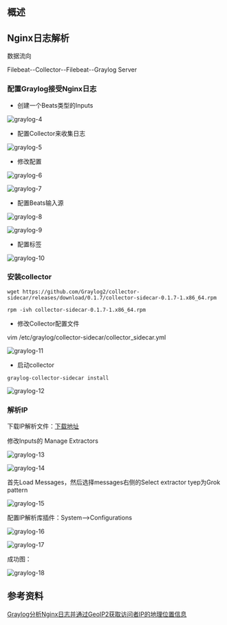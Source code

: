 ## 概述

## Nginx日志解析
数据流向

Filebeat--Collector--Filebeat--Graylog Server

### 配置Graylog接受Nginx日志
* 创建一个Beats类型的Inputs

![graylog-4](https://github.com/bloodzer0/Enterprise_Security_Build--Open_Source/raw/master/Infrastructure%20Security/Log%20Analysis/img/graylog-4.png)

* 配置Collector来收集日志

![graylog-5](https://github.com/bloodzer0/Enterprise_Security_Build--Open_Source/raw/master/Infrastructure%20Security/Log%20Analysis/img/graylog-5.png)

* 修改配置

![graylog-6](https://github.com/bloodzer0/Enterprise_Security_Build--Open_Source/raw/master/Infrastructure%20Security/Log%20Analysis/img/graylog-6.png)

![graylog-7](https://github.com/bloodzer0/Enterprise_Security_Build--Open_Source/raw/master/Infrastructure%20Security/Log%20Analysis/img/graylog-7.png)

* 配置Beats输入源

![graylog-8](https://github.com/bloodzer0/Enterprise_Security_Build--Open_Source/raw/master/Infrastructure%20Security/Log%20Analysis/img/graylog-8.png)

![graylog-9](https://github.com/bloodzer0/Enterprise_Security_Build--Open_Source/raw/master/Infrastructure%20Security/Log%20Analysis/img/graylog-9.png)

* 配置标签

![graylog-10](https://github.com/bloodzer0/Enterprise_Security_Build--Open_Source/raw/master/Infrastructure%20Security/Log%20Analysis/img/graylog-10.png)

### 安装collector
```
wget https://github.com/Graylog2/collector-sidecar/releases/download/0.1.7/collector-sidecar-0.1.7-1.x86_64.rpm

rpm -ivh collector-sidecar-0.1.7-1.x86_64.rpm
```

* 修改Collector配置文件

vim /etc/graylog/collector-sidecar/collector_sidecar.yml

![graylog-11](https://github.com/bloodzer0/Enterprise_Security_Build--Open_Source/raw/master/Infrastructure%20Security/Log%20Analysis/img/graylog-11.png)

* 启动collector

```
graylog-collector-sidecar install
```

![graylog-12](https://github.com/bloodzer0/Enterprise_Security_Build--Open_Source/raw/master/Infrastructure%20Security/Log%20Analysis/img/graylog-12.png)

### 解析IP
下载IP解析文件：[下载地址](https://dev.maxmind.com/zh-hans/geoip/geoip2/geolite2/)

修改Inputs的 Manage Extractors

![graylog-13](https://github.com/bloodzer0/Enterprise_Security_Build--Open_Source/raw/master/Infrastructure%20Security/Log%20Analysis/img/graylog-13.png)

![graylog-14](https://github.com/bloodzer0/Enterprise_Security_Build--Open_Source/raw/master/Infrastructure%20Security/Log%20Analysis/img/graylog-14.png)

首先Load Messages，然后选择messages右侧的Select extractor tyep为Grok pattern

![graylog-15](https://github.com/bloodzer0/Enterprise_Security_Build--Open_Source/raw/master/Infrastructure%20Security/Log%20Analysis/img/graylog-15.png)

配置IP解析库插件：System-->Configurations

![graylog-16](https://github.com/bloodzer0/Enterprise_Security_Build--Open_Source/raw/master/Infrastructure%20Security/Log%20Analysis/img/graylog-16.png)

![graylog-17](https://github.com/bloodzer0/Enterprise_Security_Build--Open_Source/raw/master/Infrastructure%20Security/Log%20Analysis/img/graylog-17.png)

成功图：

![graylog-18](https://github.com/bloodzer0/Enterprise_Security_Build--Open_Source/raw/master/Infrastructure%20Security/Log%20Analysis/img/graylog-18.png)

## 参考资料
[Graylog分析Nginx日志并通过GeoIP2获取访问者IP的地理位置信息](http://blog.51cto.com/bigboss/2135163)
